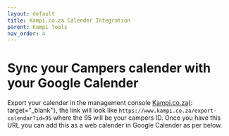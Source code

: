 ```yaml
---
layout: default
title: Kampi.co.za Calender Integration
parent: Kampi Tools
nav_order: 4
---
```


# Sync your Campers calender with your Google Calender

Export your calender in the management console [Kampi.co.za](/docs/listing/listing-step3#Calender){: target="_blank"}, the link will look like ```https://www.kampi.co.za/export-calendar?id=95``` where the 95 will be your campers ID. Once you have this URL you can add this as a web calender in Google Calender as per below.